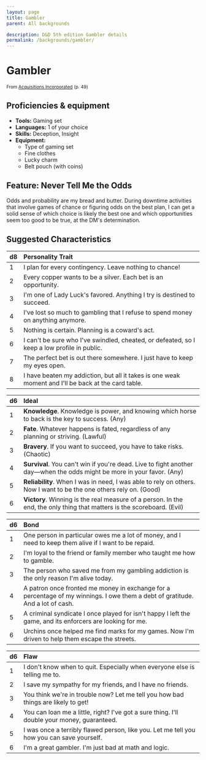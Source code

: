 ```yaml
---
layout: page
title: Gambler
parent: All backgrounds

description: D&D 5th edition Gambler details
permalink: /backgrounds/gambler/
---
```

# Gambler

<small>From <a target="_blank" href="https://dnd.wizards.com/products/tabletop-games/rpg-products/acqinc">Acquisitions Incorporated</a> (p. 49)</small>

## Proficiencies & equipment

- **Tools:** Gaming set
- **Languages:** 1 of your choice
- **Skills:** Deception, Insight
- **Equipment:** 
  - Type of gaming set
  - Fine clothes
  - Lucky charm
  - Belt pouch (with coins)

## Feature: Never Tell Me the Odds


Odds and probability are my bread and butter. During downtime activities that involve games of chance or figuring odds on the best plan, I can get a solid sense of which choice is likely the best one and which opportunities seem too good to be true, at the DM's determination.

## Suggested Characteristics


| d8 | Personality Trait |
|:----------------------------|:------------------|
| 1 | I plan for every contingency. Leave nothing to chance! |
| 2 | Every copper wants to be a silver. Each bet is an opportunity. |
| 3 | I'm one of Lady Luck's favored. Anything I try is destined to succeed. |
| 4 | I've lost so much to gambling that I refuse to spend money on anything anymore. |
| 5 | Nothing is certain. Planning is a coward's act. |
| 6 | I can't be sure who I've swindled, cheated, or defeated, so I keep a low profile in public. |
| 7 | The perfect bet is out there somewhere. I just have to keep my eyes open. |
| 8 | I have beaten my addiction, but all it takes is one weak moment and I'll be back at the card table. |

| d6 | Ideal |
|:----------------------------|:------|
| 1 | **Knowledge**. Knowledge is power, and knowing which horse to back is the key to success. (Any) |
| 2 | **Fate**. Whatever happens is fated, regardless of any planning or striving. (Lawful) |
| 3 | **Bravery**. If you want to succeed, you have to take risks. (Chaotic) |
| 4 | **Survival**. You can't win if you're dead. Live to fight another day—when the odds might be more in your favor. (Any) |
| 5 | **Reliability**. When I was in need, I was able to rely on others. Now I want to be the one others rely on. (Good) |
| 6 | **Victory**. Winning is the real measure of a person. In the end, the only thing that matters is the scoreboard. (Evil) |

| d6 | Bond |
|:----------------------------|:------------------|
| 1 | One person in particular owes me a lot of money, and I need to keep them alive if I want to be repaid. |
| 2 | I'm loyal to the friend or family member who taught me how to gamble. |
| 3 | The person who saved me from my gambling addiction is the only reason I'm alive today. |
| 4 | A patron once fronted me money in exchange for a percentage of my winnings. I owe them a debt of gratitude. And a lot of cash. |
| 5 | A criminal syndicate I once played for isn't happy I left the game, and its enforcers are looking for me. |
| 6 | Urchins once helped me find marks for my games. Now I'm driven to help them escape the streets. |

| d6 | Flaw |
|:----------------------------|:------------------|
| 1 | I don't know when to quit. Especially when everyone else is telling me to. |
| 2 | I save my sympathy for my friends, and I have no friends. |
| 3 | You think we're in trouble now? Let me tell you how bad things are likely to get! |
| 4 | You can loan me a little, right? I've got a sure thing. I'll double your money, guaranteed. |
| 5 | I was once a terribly flawed person, like you. Let me tell you how you can save yourself. |
| 6 | I'm a great gambler. I'm just bad at math and logic. |